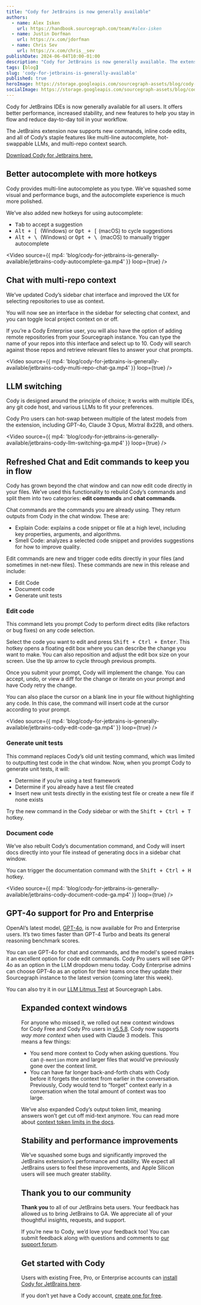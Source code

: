 ```yaml
---
title: "Cody for JetBrains is now generally available"
authors:
  - name: Alex Isken
    url: https://handbook.sourcegraph.com/team/#alex-isken
  - name: Justin Dorfman
    url: https://x.com/jdorfman
  - name: Chris Sev
    url: https://x.com/chris__sev
publishDate: 2024-06-04T10:00-01:00
description: "Cody for JetBrains is now generally available. The extension has improved performance, plus new commands and inline edits to help you stay in flow while writing code in any JetBrains IDE."
tags: [blog]
slug: 'cody-for-jetbrains-is-generally-available'
published: true
heroImage: https://storage.googleapis.com/sourcegraph-assets/blog/cody-for-jetbrains-is-generally-available/jetbrains-ga-blog-hero.png
socialImage: https://storage.googleapis.com/sourcegraph-assets/blog/cody-for-jetbrains-is-generally-available/jetbrains-ga-blog-hero.png
---
```


Cody for JetBrains IDEs is now generally available for all users. It offers better performance, increased stability, and new features to help you stay in flow and reduce day-to-day toil in your workflow.

The JetBrains extension now supports new commands, inline code edits, and all of Cody’s staple features like multi-line autocomplete, hot-swappable LLMs, and multi-repo context search.

[Download Cody for Jetbrains here.](https://plugins.jetbrains.com/plugin/9682-cody-ai-coding-assistant-with-autocomplete--chat) 

<YouTube
  id=""
/>

## Better autocomplete with more hotkeys

Cody provides multi-line autocomplete as you type. We’ve squashed some visual and performance bugs, and the autocomplete experience is much more polished.

We’ve also added new hotkeys for using autocomplete:

- <kbd>Tab</kbd> to accept a suggestion
- <kbd>Alt + \[ </kbd> (Windows) or <kbd>Opt + \[</kbd> (macOS) to cycle suggestions
- <kbd>Alt + \ </kbd> (Windows) or <kbd>Opt + \ </kbd> (macOS) to manually trigger autocomplete 

<Video
  source={{
    mp4: 'blog/cody-for-jetbrains-is-generally-available/jetbrains-cody-autocomplete-ga.mp4'
  }}
  loop={true}
/>

## Chat with multi-repo context

We’ve updated Cody’s sidebar chat interface and improved the UX for selecting repositories to use as context. 

You will now see an interface in the sidebar for selecting chat context, and you can toggle local project context on or off. 

If you’re a Cody Enterprise user, you will also have the option of adding remote repositories from your Sourcegraph instance. You can type the name of your repos into this interface and select up to 10. Cody will search against those repos and retrieve relevant files to answer your chat prompts.

<Video
  source={{
    mp4: 'blog/cody-for-jetbrains-is-generally-available/jetbrains-cody-multi-repo-chat-ga.mp4'
  }}
  loop={true}
/>

## LLM switching

Cody is designed around the principle of choice; it works with multiple IDEs, any git code host, and various LLMs to fit your preferences.

Cody Pro users can hot-swap between multiple of the latest models from the extension, including GPT-4o, Claude 3 Opus, Mixtral 8x22B, and others.

<Video
  source={{
    mp4: 'blog/cody-for-jetbrains-is-generally-available/jetbrains-cody-llm-switching-ga.mp4'
  }}
  loop={true}
/>

## Refreshed Chat and Edit commands to keep you in flow

Cody has grown beyond the chat window and can now edit code directly in your files. We’ve used this functionality to rebuild Cody’s commands and split them into two categories: **edit commands** and **chat commands**.

Chat commands are the commands you are already using. They return outputs from Cody in the chat window. These are:

- Explain Code: explains a code snippet or file at a high level, including key properties, arguments, and algorithms.
- Smell Code: analyzes a selected code snippet and provides suggestions for how to improve quality.

Edit commands are new and trigger code edits directly in your files (and sometimes in net-new files). These commands are new in this release and include:

- Edit Code
- Document code
- Generate unit tests

### Edit code

This command lets you prompt Cody to perform direct edits (like refactors or bug fixes) on any code selection.

Select the code you want to edit and press <kbd>Shift + Ctrl + Enter</kbd>. This hotkey opens a floating edit box where you can describe the change you want to make. You can also reposition and adjust the edit box size on your screen. Use the <kbd>Up</kbd> arrow to cycle through previous prompts.

Once you submit your prompt, Cody will implement the change. You can accept, undo, or view a diff for the change or iterate on your prompt and have Cody retry the change. 

You can also place the cursor on a blank line in your file without highlighting any code. In this case, the command will insert code at the cursor according to your prompt.

<Video
  source={{
    mp4: 'blog/cody-for-jetbrains-is-generally-available/jetbrains-cody-edit-code-ga.mp4'
  }}
  loop={true}
/>

### Generate unit tests

This command replaces Cody’s old unit testing command, which was limited to outputting test code in the chat window. Now, when you prompt Cody to generate unit tests, it will:

* Determine if you’re using a test framework
* Determine if you already have a test file created 
* Insert new unit tests directly in the existing test file or create a new file if none exists

Try the new command in the Cody sidebar or with the <kbd>Shift + Ctrl + T</kbd> hotkey.

<YouTube
  id=""
/>

### Document code

We’ve also rebuilt Cody’s documentation command, and Cody will insert docs directly into your file instead of generating docs in a sidebar chat window.

You can trigger the documentation command with the <kbd>Shift + Ctrl + H</kbd> hotkey.

<Video
  source={{
    mp4: 'blog/cody-for-jetbrains-is-generally-available/jetbrains-cody-document-code-ga.mp4'
  }}
  loop={true}
/>

## GPT-4o support for Pro and Enterprise

OpenAI’s latest model, [GPT-4o](https://openai.com/index/hello-gpt-4o/), is now available for Pro and Enterprise users. It’s two times faster than GPT-4 Turbo and beats its general reasoning benchmark scores.

You can use GPT-4o for chat and commands, and the model's speed makes it an excellent option for code edit commands. Cody Pro users will see GPT-4o as an option in the LLM dropdown menu today. Cody Enterprise admins can choose GPT-4o as an option for their teams once they update their Sourcegraph instance to the latest version (coming later this week).

You can also try it in our [LLM Litmus Test](https://s0.dev/) at Sourcegraph Labs.

<Figure
  src="https://storage.googleapis.com/sourcegraph-assets/blog/cody-for-jetbrains-is-generally-available/cody-gpt-4o-ga.png"
  alt="LLM selection dropdown"
/>

## Expanded context windows

For anyone who missed it, we rolled out new context windows for Cody Free and Cody Pro users in [v5.5.8](https://sourcegraph.com/blog/cody-jetbrains-5-5-8-release). Cody now supports _way more context_ when used with Claude 3 models. This means a few things:

- You send more context to Cody when asking questions. You can `@-mention` more and larger files that would’ve previously gone over the context limit.
- You can have far longer back-and-forth chats with Cody before it forgets the context from earlier in the conversation. Previously, Cody would tend to “forget” context early in a conversation when the total amount of context was too large.

We’ve also expanded Cody’s output token limit, meaning answers won’t get cut off mid-text anymore. You can read more about [context token limits in the docs](https://sourcegraph.com/docs/cody/core-concepts/token-limits).

## Stability and performance improvements

We’ve squashed some bugs and significantly improved the JetBrains extension's performance and stability. We expect all JetBrains users to feel these improvements, and Apple Silicon users will see much greater stability.

## Thank you to our community

**Thank you** to all of our JetBrains beta users. Your feedback has allowed us to bring JetBrains to GA. We appreciate all of your thoughtful insights, requests, and support. 

If you’re new to Cody, we’d love your feedback too! You can submit feedback along with questions and comments to [our support forum](community.sourcegraph.com).

## Get started with Cody

Users with existing Free, Pro, or Enterprise accounts can [install Cody for JetBrains here](https://plugins.jetbrains.com/plugin/9682-cody-ai-coding-assistant-with-autocomplete--chat). 

If you don’t yet have a Cody account, [create one for free](https://sourcegraph.com/cody).

